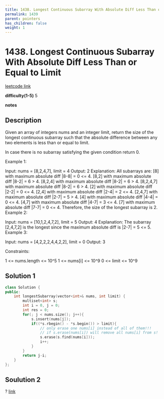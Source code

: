 ```yaml
---
title: 1438. Longest Continuous Subarray With Absolute Diff Less Than or Equal to Limit
permalink: 1439
parent: pointers
has_children: false
weight: 1
---
```

# 1438. Longest Continuous Subarray With Absolute Diff Less Than or Equal to Limit
[leetcode link](https://leetcode.com/problems/longest-continuous-subarray-with-absolute-diff-less-than-or-equal-to-limit/)

**difficulty(1-5)** 
5

**notes**   


## Description
Given an array of integers nums and an integer limit, return the size of the longest continuous subarray such that the absolute difference between any two elements is less than or equal to limit.

In case there is no subarray satisfying the given condition return 0.

 

Example 1:

Input: nums = [8,2,4,7], limit = 4
Output: 2 
Explanation: All subarrays are: 
[8] with maximum absolute diff |8-8| = 0 <= 4.
[8,2] with maximum absolute diff |8-2| = 6 > 4. 
[8,2,4] with maximum absolute diff |8-2| = 6 > 4.
[8,2,4,7] with maximum absolute diff |8-2| = 6 > 4.
[2] with maximum absolute diff |2-2| = 0 <= 4.
[2,4] with maximum absolute diff |2-4| = 2 <= 4.
[2,4,7] with maximum absolute diff |2-7| = 5 > 4.
[4] with maximum absolute diff |4-4| = 0 <= 4.
[4,7] with maximum absolute diff |4-7| = 3 <= 4.
[7] with maximum absolute diff |7-7| = 0 <= 4. 
Therefore, the size of the longest subarray is 2.
Example 2:

Input: nums = [10,1,2,4,7,2], limit = 5
Output: 4 
Explanation: The subarray [2,4,7,2] is the longest since the maximum absolute diff is |2-7| = 5 <= 5.
Example 3:

Input: nums = [4,2,2,2,4,4,2,2], limit = 0
Output: 3
 

Constraints:

1 <= nums.length <= 10^5
1 <= nums[i] <= 10^9
0 <= limit <= 10^9

## Solution 1
```c++
class Solution {
public:
    int longestSubarray(vector<int>& nums, int limit) {
        multiset<int> s;
        int i = 0, j = 0;
        int res = 0;
        for(; j < nums.size(); j++){
            s.insert(nums[j]);
            if((*s.rbegin() - *s.begin()) > limit){
                // only erase one nums[i] instead of all of them!!!
                // if s.erase(nums[i]) will remove all nums[i] from s!
                s.erase(s.find(nums[i]));                 
                i++;
            }
        }
        return j-i;
    }
};
```

## Soulution 2
?
[link](https://leetcode.com/problems/longest-continuous-subarray-with-absolute-diff-less-than-or-equal-to-limit/discuss/609771/JavaC%2B%2BPython-Deques-O(N))

<!-- 
Default label
{: .label }

Blue label
{: .label .label-blue }

Stable
{: .label .label-green }

New release
{: .label .label-purple }

Coming soon
{: .label .label-yellow }

Deprecated
{: .label .label-red } -->

